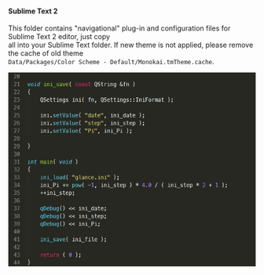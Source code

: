 #### Sublime Text 2

This folder contains "navigational" plug-in and configuration files for Sublime Text 2 editor, just copy<br>
all into your Sublime Text folder. If new theme is not applied, please remove the cache of old theme<br>
`Data/Packages/Color Scheme - Default/Monokai.tmTheme.cache`.

![screenshot](../doc/pic/plug-in.gif)
